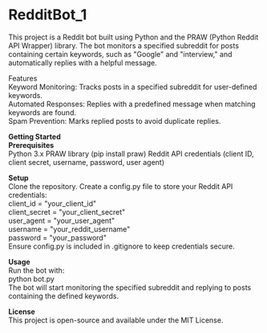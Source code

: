 # RedditBot_1

This project is a Reddit bot built using Python and the PRAW (Python Reddit API Wrapper) library. The bot monitors a specified subreddit for posts containing certain keywords, such as "Google" and "interview," and automatically replies with a helpful message.  

Features  
Keyword Monitoring: Tracks posts in a specified subreddit for user-defined keywords.  
Automated Responses: Replies with a predefined message when matching keywords are found.  
Spam Prevention: Marks replied posts to avoid duplicate replies.  

**Getting Started**    
**Prerequisites**    
Python 3.x
PRAW library (pip install praw)
Reddit API credentials (client ID, client secret, username, password, user agent)

**Setup**  
Clone the repository.
Create a config.py file to store your Reddit API credentials:  
client_id = "your_client_id"  
client_secret = "your_client_secret"  
user_agent = "your_user_agent"  
username = "your_reddit_username"  
password = "your_password"  
Ensure config.py is included in .gitignore to keep credentials secure.  

**Usage**    
Run the bot with:  
python bot.py  
The bot will start monitoring the specified subreddit and replying to posts containing the defined keywords.  

**License**    
This project is open-source and available under the MIT License.  